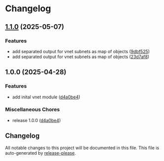# Changelog

## [1.1.0](https://github.com/CloudAstro/terraform-azurerm-virtual-network/compare/v1.0.0...v1.1.0) (2025-05-07)


### Features

* add separated output for vnet subnets as map of objects ([9dbf525](https://github.com/CloudAstro/terraform-azurerm-virtual-network/commit/9dbf525c6c2683d014f9f22f091c7614e766b360))
* add separated output for vnet subnets as map of objects ([23d7af8](https://github.com/CloudAstro/terraform-azurerm-virtual-network/commit/23d7af815bbfafc48b9139c16b81d84375234040))

## 1.0.0 (2025-04-28)


### Features

* add inital vnet module ([d4a0be4](https://github.com/CloudAstro/terraform-azurerm-virtual-network/commit/d4a0be4bcfdea8e74606868d08d9e2fbb18c1444))


### Miscellaneous Chores

* release 1.0.0 ([d4a0be4](https://github.com/CloudAstro/terraform-azurerm-virtual-network/commit/d4a0be4bcfdea8e74606868d08d9e2fbb18c1444))

## Changelog

All notable changes to this project will be documented in this file.
This file is auto-generated by [release-please](https://github.com/googleapis/release-please).
